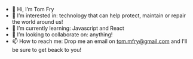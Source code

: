 - 👋 Hi, I’m Tom Fry
- 👀 I’m interested in: technology that can help protect, maintain or repair the world around us! 
- 🌱 I’m currently learning: Javascript and React
- 💞️ I’m looking to collaborate on: anything!
- 📫 How to reach me: Drop me an email on tom.mfry@gmail.com and I'll be sure to get beack to you!
